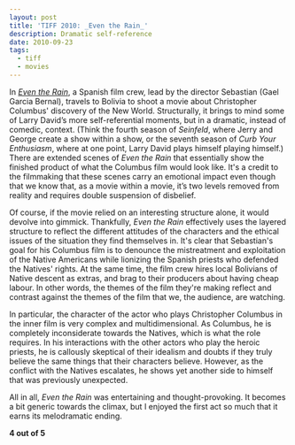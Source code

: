 ```yaml
---
layout: post
title: 'TIFF 2010: _Even the Rain_'
description: Dramatic self-reference
date: 2010-09-23
tags:
  - tiff
  - movies
---
```


In [_Even the Rain_](https://www.imdb.com/title/tt1422032/), a Spanish film crew, lead by the director Sebastian (Gael Garcia Bernal), travels to Bolivia to shoot a movie about Christopher Columbus' discovery of the New World. Structurally, it brings to mind some of Larry David’s more self-referential moments, but in a dramatic, instead of comedic, context. (Think the fourth season of _Seinfeld_, where Jerry and George create a show within a show, or the seventh season of _Curb Your Enthusiasm_, where at one point, Larry David plays himself playing himself.) There are extended scenes of _Even the Rain_ that essentially show the finished product of what the Columbus film would look like. It's a credit to the filmmaking that these scenes carry an emotional impact even though that we know that, as a movie within a movie, it’s two levels removed from reality and requires double suspension of disbelief.  
  
Of course, if the movie relied on an interesting structure alone, it would devolve into gimmick. Thankfully, _Even the Rain_ effectively uses the layered structure to reflect the different attitudes of the characters and the ethical issues of the situation they find themselves in. It's clear that Sebastian's goal for his Columbus film is to denounce the mistreatment and exploitation of the Native Americans while lionizing the Spanish priests who defended the Natives' rights. At the same time, the film crew hires local Bolivians of Native descent as extras, and brag to their producers about having cheap labour. In other words, the themes of the film they're making reflect and contrast against the themes of the film that we, the audience, are watching.  
  
In particular, the character of the actor who plays Christopher Columbus in the inner film is very complex and multidimensional. As Columbus, he is completely inconsiderate towards the Natives, which is what the role requires. In his interactions with the other actors who play the heroic priests, he is callously skeptical of their idealism and doubts if they truly believe the same things that their characters believe. However, as the conflict with the Natives escalates, he shows yet another side to himself that was previously unexpected.  
  
All in all, _Even the Rain_ was entertaining and thought-provoking. It becomes a bit generic towards the climax, but I enjoyed the first act so much that it earns its melodramatic ending.  
  
**4 out of 5**

